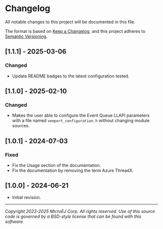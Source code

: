 # Changelog

All notable changes to this project will be documented in this file.

The format is based on [Keep a Changelog](https://keepachangelog.com/en/1.0.0/),
and this project adheres to [Semantic Versioning](https://semver.org/spec/v2.0.0.html).

## [1.1.1] - 2025-03-06

### Changed

- Update README badges to the latest configuration tested.

## [1.1.0] - 2025-02-10

### Changed

- Makes the user able to configure the Event Queue LLAPI parameters with a file named `veeport_configuration.h` without changing module sources.


## [1.0.1] - 2024-07-03

### Fixed

- Fix the Usage section of the documentation.
- Fix the documentation by removing the term Azure ThreadX.


## [1.0.0] - 2024-06-21

- Initial revision.

---
_Copyright 2023-2025 MicroEJ Corp. All rights reserved._
_Use of this source code is governed by a BSD-style license that can be found with this software._

